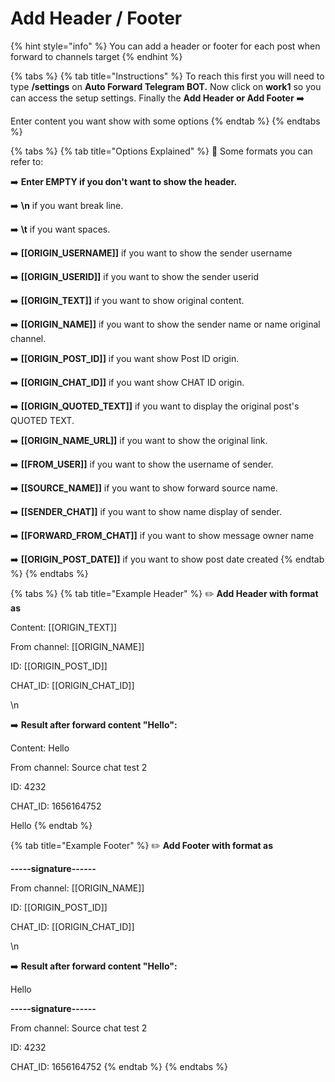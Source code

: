 # Add Header / Footer

{% hint style="info" %}
You can add a header or footer for each post when forward to channels target
{% endhint %}

{% tabs %}
{% tab title="Instructions" %}
To reach this first you will need to type **/settings** on **Auto Forward Telegram BOT.** Now click on **work1** so you can access the setup settings. Finally the **Add Header or Add Footer** ➡️&#x20;

Enter content you want show with some options
{% endtab %}
{% endtabs %}

{% tabs %}
{% tab title="Options Explained" %}
📖 Some formats you can refer to:

&#x20; ➡️  **Enter EMPTY if you don't want to show the header.**&#x20;

&#x20; ➡️ **\n** if you want break line.

&#x20; ➡️ **\t** if you want spaces.

&#x20; ➡️ **\[\[ORIGIN\_USERNAME]]** if you want to show the sender username

&#x20; ➡️ **\[\[ORIGIN\_USERID]]** if you want to show the sender userid

&#x20; ➡️ **\[\[ORIGIN\_TEXT]]** if you want to show original content.&#x20;

&#x20; ➡️ **\[\[ORIGIN\_NAME]]** if you want to show the sender name or name original channel.&#x20;

&#x20; ➡️ **\[\[ORIGIN\_POST\_ID]]** if you want show Post ID origin.&#x20;

&#x20; ➡️ **\[\[ORIGIN\_CHAT\_ID]]** if you want show CHAT ID origin.

&#x20; ➡️ **\[\[ORIGIN\_QUOTED\_TEXT]]** if you want to display the original post's QUOTED TEXT.

&#x20; ➡️ **\[\[ORIGIN\_NAME\_URL]]** if you want to show the original link.

&#x20; ➡️ **\[\[FROM\_USER]]** if you want to show the username of sender.

&#x20; ➡️ **\[\[SOURCE\_NAME]]** if you want to show forward source name.

&#x20; ➡️ **\[\[SENDER\_CHAT]]** if you want to show name display of sender.

&#x20; ➡️ **\[\[FORWARD\_FROM\_CHAT]]** if you want to show message owner name

&#x20; ➡️ **\[\[ORIGIN\_POST\_DATE]]** if you want to show post date created
{% endtab %}
{% endtabs %}



{% tabs %}
{% tab title="Example Header" %}
✏️ **Add Header with format as**

Content: \[\[ORIGIN\_TEXT]]

From channel: \[\[ORIGIN\_NAME]]

ID: \[\[ORIGIN\_POST\_ID]]

CHAT\_ID: \[\[ORIGIN\_CHAT\_ID]]&#x20;

\n

➡️ **Result after forward content "Hello":**

Content: Hello&#x20;

From channel: Source chat test 2&#x20;

ID: 4232&#x20;

CHAT\_ID: 1656164752



Hello
{% endtab %}

{% tab title="Example Footer" %}
✏️ **Add Footer with format as**

**-----**signature**------**

From channel: \[\[ORIGIN\_NAME]]

ID: \[\[ORIGIN\_POST\_ID]]

CHAT\_ID: \[\[ORIGIN\_CHAT\_ID]]&#x20;

\n

➡️ **Result after forward content "Hello":**

Hello

**-----**signature**------**

From channel: Source chat test 2&#x20;

ID: 4232&#x20;

CHAT\_ID: 1656164752
{% endtab %}
{% endtabs %}



